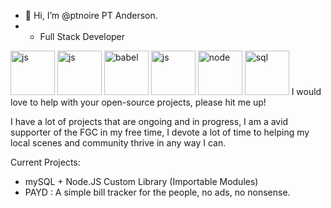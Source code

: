 - 👋 Hi, I’m @ptnoire PT Anderson.
- - Full Stack Developer
<div style="display: inline">
<img src="https://pt-anderson.netlify.app/htmllogo.e0b81485.png" alt="js" height="71px"/>
<img src="https://pt-anderson.netlify.app/csslogo.e9c6a08a.png" alt="js" height="71px"/>
<img src="https://pt-anderson.netlify.app/babellogo.f21ef3b1.png" alt="babel" height=71px />
<img src="https://pt-anderson.netlify.app/jslogo.b859b023.png" alt="js" height="71px"/>
<img src="https://pt-anderson.netlify.app/nodelogo.fd352533.png" alt="node" height=71px />
<img src="https://pt-anderson.netlify.app/mysqllogo.76b64807.png" alt="sql" height=71px />
</div>
I would love to help with your open-source projects, please hit me up!

I have a lot of projects that are ongoing and in progress, I am a avid supporter of the FGC
in my free time, I devote a lot of time to helping my local scenes and community thrive in any way I can.

Current Projects:
- mySQL + Node.JS Custom Library (Importable Modules)
- PAYD : A simple bill tracker for the people, no ads, no nonsense.
